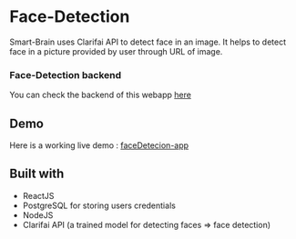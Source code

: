 # Face-Detection
Smart-Brain uses Clarifai API to detect face in an image. It helps to detect face in a picture provided by user through URL of image.
### Face-Detection backend
You can check the backend of this webapp [here](https://github.com/Amine-kun/facedetector-api)

## Demo
Here is a working live demo : [faceDetecion-app](https://web-facedetector.herokuapp.com/)

## Built with 
* ReactJS
* PostgreSQL for storing users credentials
* NodeJS 
* Clarifai API (a trained model for detecting faces => face detection)

